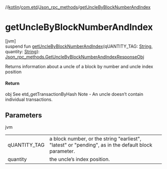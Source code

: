 //[kotlin](../../../index.md)/[com.etd](../index.md)/[Json_rpc_methods](index.md)/[getUncleByBlockNumberAndIndex](get-uncle-by-block-number-and-index.md)

# getUncleByBlockNumberAndIndex

[jvm]\
suspend fun [getUncleByBlockNumberAndIndex](get-uncle-by-block-number-and-index.md)(qUANTITY_TAG: [String](https://kotlinlang.org/api/latest/jvm/stdlib/kotlin/-string/index.html), quantity: [String](https://kotlinlang.org/api/latest/jvm/stdlib/kotlin/-string/index.html)): [Json_rpc_methods.GetUncleByBlockNumberAndIndexResponseObj](-get-uncle-by-block-number-and-index-response-obj/index.md)

Returns information about a uncle of a block by number and uncle index position

#### Return

obj See etd_getTransactionByHash Note - An uncle doesn’t contain individual transactions.

## Parameters

jvm

| | |
|---|---|
| qUANTITY_TAG | a block number, or the string "earliest", "latest" or "pending", as in the default block parameter. |
| quantity | the uncle’s index position. |
